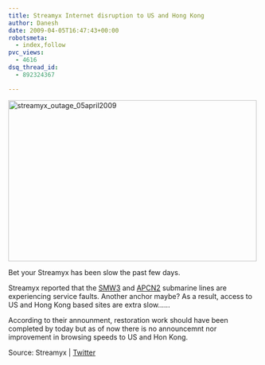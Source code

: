 ```yaml
---
title: Streamyx Internet disruption to US and Hong Kong
author: Danesh
date: 2009-04-05T16:47:43+00:00
robotsmeta:
  - index,follow
pvc_views:
  - 4616
dsq_thread_id:
  - 892324367

---
```

<img loading="lazy" class="alignnone size-medium wp-image-1352" title="streamyx_outage_05april2009" src="/wp-content/uploads/2009/04/streamyx_outage_05april2009-499x324.png" alt="streamyx_outage_05april2009" width="499" height="324" srcset="/wp-content/uploads/2009/04/streamyx_outage_05april2009-499x324.png 499w, /wp-content/uploads/2009/04/streamyx_outage_05april2009.png 734w" sizes="(max-width: 499px) 100vw, 499px" />

Bet your Streamyx has been slow the past few days.

Streamyx reported that the [SMW3][1] and [APCN2][2] submarine lines are experiencing service faults. Another anchor maybe? As a result, access to US and Hong Kong based sites are extra slow......

According to their announment, restoration work should have been completed by today but as of now there is no announcemnt nor improvement in browsing speeds to US and Hon Kong.

Source: Streamyx | [Twitter][3]

 [1]: http://en.wikipedia.org/wiki/SEA-ME-WE_3_(cable_system)
 [2]: http://en.wikipedia.org/wiki/APCN_2_(cable_system)
 [3]: http://search.twitter.com/search?q=%23streamyxsucks#